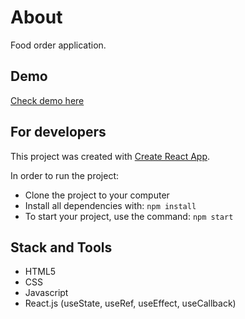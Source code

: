 # About

Food order application.

## Demo

<a href="https://ivanvasiunin.github.io/food-order-app/">Check demo here</a>

## For developers

This project was created with
[Create React App](https://github.com/facebook/create-react-app).

In order to run the project:
- Clone the project to your computer
- Install all dependencies with: <code>npm install</code>
- To start your project, use the command: <code>npm start</code>

## Stack and Tools

- HTML5
- CSS
- Javascript
- React.js (useState, useRef, useEffect, useCallback)
